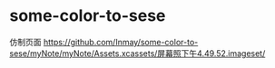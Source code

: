 # some-color-to-sese
仿制页面
https://github.com/Inmay/some-color-to-sese/myNote/myNote/Assets.xcassets/屏幕照下午4.49.52.imageset/
